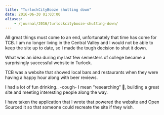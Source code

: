 ```yaml
---
title: "TurlockCityBooze shutting down"
date: 2016-06-30 01:03:00
aliases:
    - /journal/2016/turlockcitybooze-shutting-down/
---
```


All great things must come to an end, unfortunately that time has come for TCB. I am no longer living in the Central Valley and I would not be able to keep the site up to date, so I made the tough decision to shut it down.

What was an idea during my last few semesters of college became a surprisingly successful website in Turlock.

TCB was a website that showed local bars and restaurants when they were having a happy hour along with beer reviews.

I had a lot of fun drinking.. -cough- I mean “researching” 🍻, building a great site and meeting interesting people along the way.

I have taken the application that I wrote that powered the website and Open Sourced it so that someone could recreate the site if they wish.
